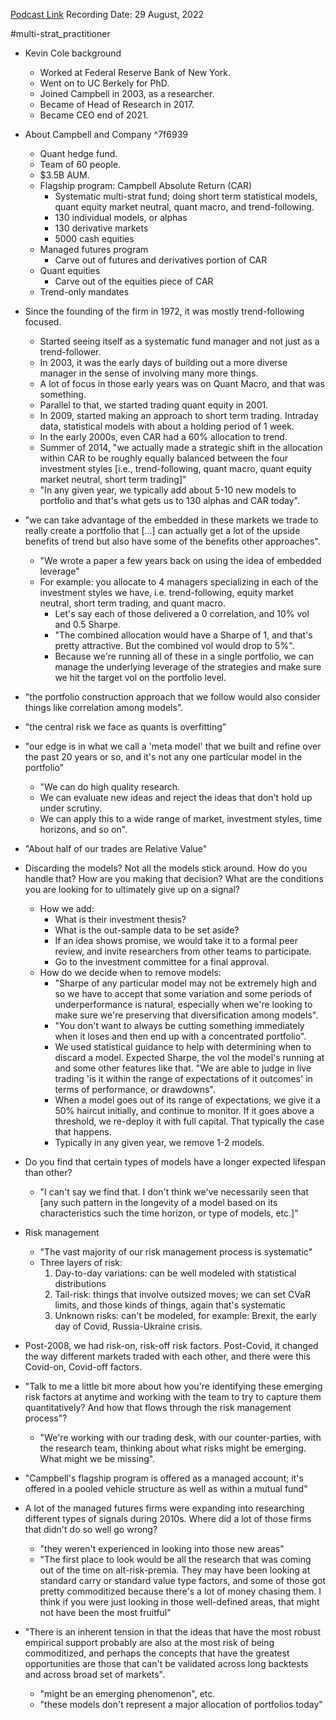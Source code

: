 
[Podcast Link](https://podcasts.apple.com/us/podcast/kevin-cole-systematic-multi-strategy-from-100-models-s5e12/id1402620531?i=1000577627685)
Recording Date: 29 August, 2022

#multi-strat_practitioner

- Kevin Cole background
	- Worked at Federal Reserve Bank of New York.
	- Went on to UC Berkely for PhD.
	- Joined Campbell in 2003, as a researcher.
	- Became of Head of Research in 2017.
	- Became CEO end of 2021.

- About Campbell and Company ^7f6939
	- Quant hedge fund.
	- Team of 60 people.
	- $3.5B AUM.
	- Flagship program: Campbell Absolute Return (CAR)
		- Systematic multi-strat fund; doing short term statistical models, quant equity market neutral, quant macro, and trend-following.
		- 130 individual models, or alphas
		- 130 derivative markets
		- 5000 cash equities
	- Managed futures program
		- Carve out of futures and derivatives portion of CAR
	- Quant equities
		- Carve out of the equities piece of CAR
	- Trend-only mandates

- Since the founding of the firm in 1972, it was mostly trend-following focused.
	- Started seeing itself as a systematic fund manager and not just as a trend-follower.
	- In 2003, it was the early days of building out a more diverse manager in the sense of involving many more things.
	- A lot of focus in those early years was on Quant Macro, and that was something.
	- Parallel to that, we started trading quant equity in 2001.
	- In 2009, started making an approach to short term trading. Intraday data, statistical models with about a holding period of 1 week.
	- In the early 2000s, even CAR had a 60% allocation to trend.
	- Summer of 2014, "we actually made a strategic shift in the allocation within CAR to be roughly equally balanced between the four investment styles [i.e., trend-following, quant macro, quant equity market neutral, short term trading]"
	- "In any given year, we typically add about 5-10 new models to portfolio and that's what gets us to 130 alphas and CAR today".
- "we can take advantage of the embedded in these markets we trade to really create a portfolio that […] can actually get a lot of the upside benefits of trend but also have some of the benefits other approaches".
	- "We wrote a paper a few years back on using the idea of embedded leverage"
	- For example: you allocate to 4 managers specializing in each of the investment styles we have, i.e. trend-following, equity market neutral, short term trading, and quant macro.
		- Let's say each of those delivered a 0 correlation, and 10% vol and 0.5 Sharpe.
		- "The combined allocation would have a Sharpe of 1, and that's pretty attractive. But the combined vol would drop to 5%".
		- Because we're running all of these in a single portfolio, we can manage the underlying leverage of the strategies and make sure we hit the target vol on the portfolio level.
- "the portfolio construction approach that we follow would also consider things like correlation among models".
- "the central risk we face as quants is overfitting"
- "our edge is in what we call a 'meta model' that we built and refine over the past 20 years or so, and it's not any one particular model in the portfolio"
	- "We can do high quality research.
	- We can evaluate new ideas and reject the ideas that don't hold up under scrutiny.
	- We can apply this to a wide range of market, investment styles, time horizons, and so on".
- "About half of our trades are Relative Value"
- Discarding the models? Not all the models stick around. How do you handle that? How are you making that decision? What are the conditions you are looking for to ultimately give up on a signal?
	- How we add:
		- What is their investment thesis?
		- What is the out-sample data to be set aside?
		- If an idea shows promise, we would take it to a formal peer review, and invite researchers from other teams to participate.
		- Go to the investment committee for a final approval.
	- How do we decide when to remove models:
		- "Sharpe of any particular model may not be extremely high and so we have to accept that some variation and some periods of underperformance is natural, especially when we're looking to make sure we're preserving that diversification among models".
		- "You don't want to always be cutting something immediately when it loses and then end up with a concentrated portfolio".
		- We used statistical guidance to help with determining when to discard a model. Expected Sharpe, the vol the model's running at and some other features like that. "We are able to judge in live trading 'is it within the range of expectations of it outcomes' in terms of performance, or drawdowns".
		- When a model goes out of its range of expectations, we give it a 50% haircut initially, and continue to monitor. If it goes above a threshold, we re-deploy it with full capital. That typically the case that happens.
		- Typically in any given year, we remove 1-2 models.

-   Do you find that certain types of models have a longer expected lifespan than other?
	- "I can't say we find that. I don't think we've necessarily seen that [any such pattern in the longevity of a model based on its characteristics such the time horizon, or type of models, etc.]"

-   Risk management
	- "The vast majority of our risk management process is systematic"
	- Three layers of risk:
		1.  Day-to-day variations: can be well modeled with statistical distributions
		2.  Tail-risk: things that involve outsized moves; we can set CVaR limits, and those kinds of things, again that's systematic
		3.  Unknown risks: can't be modeled, for example: Brexit, the early day of Covid, Russia-Ukraine crisis.
- Post-2008, we had risk-on, risk-off risk factors. Post-Covid, it changed the way different markets traded with each other, and there were this Covid-on, Covid-off factors.
- "Talk to me a little bit more about how you're identifying these emerging risk factors at anytime and working with the team to try to capture them quantitatively? And how that flows through the risk management process"?
	- "We're working with our trading desk, with our counter-parties, with the research team, thinking about what risks might be emerging. What might we be missing".

- "Campbell's flagship program is offered as a managed account; it's offered in a pooled vehicle structure as well as within a mutual fund"
- A lot of the managed futures firms were expanding into researching different types of signals during 2010s. Where did a lot of those firms that didn't do so well go wrong?
	- "they weren't experienced in looking into those new areas"
	- "The first place to look would be all the research that was coming out of the time on alt-risk-premia. They may have been looking at standard carry or standard value type factors, and some of those got pretty commoditized because there's a lot of money chasing them. I think if you were just looking in those well-defined areas, that might not have been the most fruitful"

- "There is an inherent tension in that the ideas that have the most robust empirical support probably are also at the most risk of being commoditized, and perhaps the concepts that have the greatest opportunities are those that can't be validated across long backtests and across broad set of markets".
	- "might be an emerging phenomenon", etc.
	- "these models don't represent a major allocation of portfolios today"